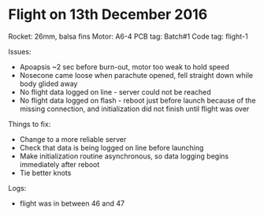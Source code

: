 # Flight on 13th December 2016

Rocket: 26mm, balsa fins
Motor: A6-4
PCB tag: Batch#1
Code tag: flight-1

Issues:
* Apoapsis ~2 sec before burn-out, motor too weak to hold speed
* Nosecone came loose when parachute opened, fell straight down while body glided away
* No flight data logged on line - server could not be reached
* No flight data logged on flash - reboot just before launch because of the missing connection, and initialization did not finish until flight was over

Things to fix:
* Change to a more reliable server
* Check that data is being logged on line before launching
* Make initialization routine asynchronous, so data logging begins immediately after reboot
* Tie better knots

Logs:
* flight was in between 46 and 47
